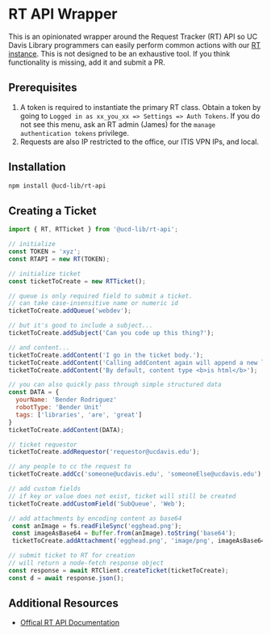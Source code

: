 # RT API Wrapper

This is an opinionated wrapper around the Request Tracker (RT) API so UC Davis Library programmers can easily perform common actions with our [RT instance](https://rt.lib.ucdavis.edu). This is not designed to be an exhaustive tool. If you think functionality is missing, add it and submit a PR.

## Prerequisites

1. A token is required to instantiate the primary RT class. Obtain a token by going to `Logged in as xx_you_xx => Settings => Auth Tokens`. If you do not see this menu, ask an RT admin (James) for the `manage authentication tokens` privilege.
2. Requests are also IP restricted to the office, our ITIS VPN IPs, and local. 

## Installation
```bash
npm install @ucd-lib/rt-api
```

## Creating a Ticket
```js
import { RT, RTTicket } from '@ucd-lib/rt-api';

// initialize
const TOKEN = 'xyz';
const RTAPI = new RT(TOKEN);

// initialize ticket
const ticketToCreate = new RTTicket();

// queue is only required field to submit a ticket.
// can take case-insensitive name or numeric id
ticketToCreate.addQueue('webdev');

// but it's good to include a subject...
ticketToCreate.addSubject('Can you code up this thing?');

// and content...
ticketToCreate.addContent('I go in the ticket body.');
ticketToCreate.addContent('Calling addContent again will append a new line.');
ticketToCreate.addContent('By default, content type <b>is html</b>');

// you can also quickly pass through simple structured data
const DATA = {
  yourName: 'Bender Rodriguez'
  robotType: 'Bender Unit'
  tags: ['libraries', 'are', 'great']
}
ticketToCreate.addContent(DATA);

// ticket requestor
ticketToCreate.addRequestor('requestor@ucdavis.edu');

// any people to cc the request to
ticketToCreate.addCc('someone@ucdavis.edu', 'someoneElse@ucdavis.edu');

// add custom fields
// if key or value does not exist, ticket will still be created
ticketToCreate.addCustomField('SubQueue', 'Web');

// add attachments by encoding content as base64
 const anImage = fs.readFileSync('egghead.png');
 const imageAsBase64 = Buffer.from(anImage).toString('base64');
 ticketToCreate.addAttachment('egghead.png', 'image/png', imageAsBase64);

// submit ticket to RT for creation
// will return a node-fetch response object
const response = await RTClient.createTicket(ticketToCreate);
const d = await response.json();
```

## Additional Resources
- [Offical RT API Documentation](https://github.com/bestpractical/rt-extension-rest2/blob/master/README)